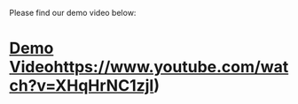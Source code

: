Please find our demo video below: 

# [Demo Video](https://www.youtube.com/watch?v=XHqHrNC1zjI)https://www.youtube.com/watch?v=XHqHrNC1zjI)
